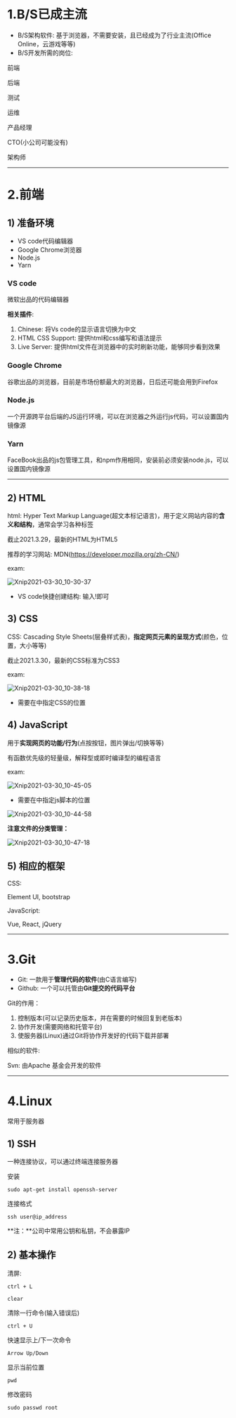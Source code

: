 # 1.B/S已成主流

- B/S架构软件: 基于浏览器，不需要安装，且已经成为了行业主流(Office Online，云游戏等等)
- B/S开发所需的岗位:

前端

后端

测试

运维

产品经理

CTO(小公司可能没有)

架构师

****









# 2.前端









## 1) 准备环境

- VS code代码编辑器
- Google Chrome浏览器
- Node.js
- Yarn





### VS code

微软出品的代码编辑器

**相关插件**: 

1. Chinese: 将Vs code的显示语言切换为中文
2. HTML CSS Support: 提供html和css编写和语法提示
3. Live Server: 提供html文件在浏览器中的实时刷新功能，能够同步看到效果





### Google Chrome

谷歌出品的浏览器，目前是市场份额最大的浏览器，日后还可能会用到Firefox





### Node.js

一个开源跨平台后端的JS运行环境，可以在浏览器之外运行js代码，可以设置国内镜像源



### Yarn

FaceBook出品的js包管理工具，和npm作用相同，安装前必须安装node.js，可以设置国内镜像源

****











## 2) HTML

html: Hyper Text Markup Language(超文本标记语言)，用于定义网站内容的**含义和结构**，通常会学习各种标签

截止2021.3.29，最新的HTML为HTML5



推荐的学习网站: MDN(https://developer.mozilla.org/zh-CN/)





exam:

![Xnip2021-03-30_10-30-37](B:S/Xnip2021-03-30_10-30-37.jpg)

- VS code快捷创建结构: 输入!即可











## 3) CSS

CSS: Cascading Style Sheets(层叠样式表)，**指定网页元素的呈现方式**(颜色，位置，大小等等)

截止2021.3.30，最新的CSS标准为CSS3







exam:

![Xnip2021-03-30_10-38-18](B:S/Xnip2021-03-30_10-38-18.jpg)

- 需要在<head></head>中指定CSS的位置










## 4) JavaScript

用于**实现网页的功能/行为**(点按按钮，图片弹出/切换等等)



 有函数优先级的轻量级，解释型或即时编译型的编程语言









exam:

![Xnip2021-03-30_10-45-05](B:S/Xnip2021-03-30_10-45-05.jpg)

- 需要在<head></head>中指定js脚本的位置






![Xnip2021-03-30_10-44-58](B:S/Xnip2021-03-30_10-44-58.jpg)





**注意文件的分类管理：**

![Xnip2021-03-30_10-47-18](B:S/Xnip2021-03-30_10-47-18.jpg)











## 5) 相应的框架



CSS:

Element UI, bootstrap



JavaScript:

Vue, React, jQuery

****





# 3.Git

- Git: 一款用于**管理代码的软件**(由C语言编写)
- Github: 一个可以托管由**Git提交的代码平台**



Git的作用：

1. 控制版本(可以记录历史版本，并在需要的时候回复到老版本)
2. 协作开发(需要网络和托管平台)
3. 使服务器(Linux)通过Git将协作开发好的代码下载并部署





相似的软件:

Svn: 由Apache 基金会开发的软件

****











# 4.Linux



常用于服务器





## 1) SSH

一种连接协议，可以通过终端连接服务器



安装

```shell
sudo apt-get install openssh-server
```





连接格式

```shell
ssh user@ip_address
```



**注：**公司中常用公钥和私钥，不会暴露IP











## 2) 基本操作



清屏:

```shell
ctrl + L

clear
```





清除一行命令(输入错误后)

```shell
ctrl + U
```





快速显示上/下一次命令

```shell
Arrow Up/Down
```





显示当前位置

```shell
pwd
```





修改密码

```shell
sudo passwd root
```













